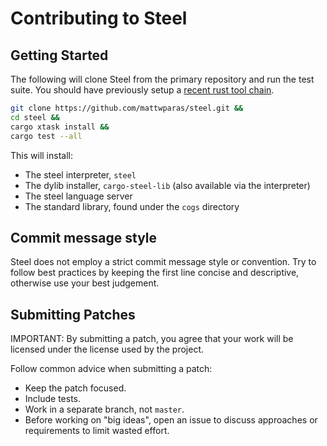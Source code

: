 # Contributing to Steel

## Getting Started

The following will clone Steel from the primary repository and run the test
suite. You should have previously setup a [recent rust tool
chain](https://www.rust-lang.org/tools/install).

```bash
git clone https://github.com/mattwparas/steel.git &&
cd steel &&
cargo xtask install &&
cargo test --all
```

This will install:

* The steel interpreter, `steel`
* The dylib installer, `cargo-steel-lib` (also available via the interpreter)
* The steel language server
* The standard library, found under the `cogs` directory

## Commit message style

Steel does not employ a strict commit message style or convention. Try to
follow best practices by keeping the first line concise and descriptive,
otherwise use your best judgement.

## Submitting Patches

IMPORTANT: By submitting a patch, you agree that your work will be licensed
under the license used by the project.

Follow common advice when submitting a patch:

- Keep the patch focused.
- Include tests.
- Work in a separate branch, not `master`.
- Before working on "big ideas", open an issue to discuss approaches or
  requirements to limit wasted effort.
